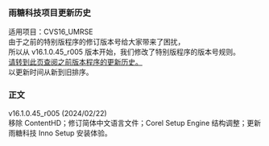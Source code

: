 ### 雨糖科技项目更新历史
适用项目：CVS16_UMRSE<br>
由于之前的特别版程序的修订版本号给大家带来了困扰，<br>
所以从 v16.1.0.45_r005 版本开始，我们修改了特别版程序的版本号规则。<br>
[请转到此页查阅之前版本程序的更新历史。](https://github.com/RainCandyTech/RCProject_UpdateHistory/blob/main/CVS16_UMRSE_Legacy.md)<br>
以更新时间从新到旧排序。
### 正文
v16.1.0.45_r005 (2024/02/22)<br>
移除 ContentHD；修订简体中文语言文件；Corel Setup Engine 结构调整；更新雨糖科技 Inno Setup 安装体验。
